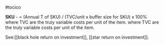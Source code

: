 #tocico

<b>SKU</b> -  = (Annual T of SKU) / (TVC/unit x buffer size for SKU) x 100%  
 where TVC are the truly variable costs per unit of the item. where TVC are the truly variable costs per unit of the item. 



See:[[black hole return on investment]], [[star return on investment]].




